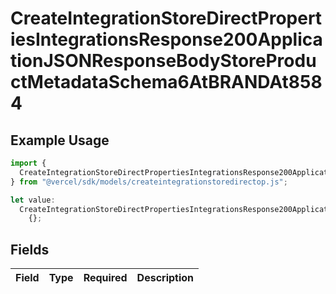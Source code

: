 # CreateIntegrationStoreDirectPropertiesIntegrationsResponse200ApplicationJSONResponseBodyStoreProductMetadataSchema6AtBRANDAt8584

## Example Usage

```typescript
import {
  CreateIntegrationStoreDirectPropertiesIntegrationsResponse200ApplicationJSONResponseBodyStoreProductMetadataSchema6AtBRANDAt8584,
} from "@vercel/sdk/models/createintegrationstoredirectop.js";

let value:
  CreateIntegrationStoreDirectPropertiesIntegrationsResponse200ApplicationJSONResponseBodyStoreProductMetadataSchema6AtBRANDAt8584 =
    {};
```

## Fields

| Field       | Type        | Required    | Description |
| ----------- | ----------- | ----------- | ----------- |